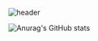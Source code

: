 ![header](https://capsule-render.vercel.app/api?type=transparent&color=auto&height=350&section=header&text=I%20am%20Monster&desc=FE%20Developer&fontSize=50&animation=scaleIn)

![Anurag's GitHub stats](https://github-readme-stats.vercel.app/api?username=monsta-zo&show_icons=true&theme=default)
